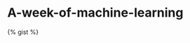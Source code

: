 # A-week-of-machine-learning
<script src="https://gist.github.com/karanjakhar/c611b7539cf570a9d668d7ebb17c5ec7.js"></script>
{% gist <script src="https://gist.github.com/karanjakhar/c611b7539cf570a9d668d7ebb17c5ec7.js"></script> %}
